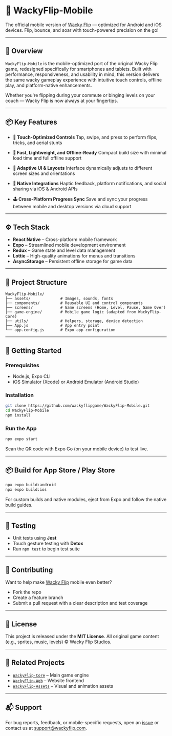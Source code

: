 # 📱 WackyFlip-Mobile

The official mobile version of [Wacky Flip](https://wackyflip.com) — optimized for Android and iOS devices.
Flip, bounce, and soar with touch-powered precision on the go!

---

## 🎯 Overview

`WackyFlip-Mobile` is the mobile-optimized port of the original Wacky Flip game, redesigned specifically for smartphones and tablets. Built with performance, responsiveness, and usability in mind, this version delivers the same wacky gameplay experience with intuitive touch controls, offline play, and platform-native enhancements.

Whether you're flipping during your commute or binging levels on your couch — Wacky Flip is now always at your fingertips.

---

## 📦 Key Features

* **📱 Touch-Optimized Controls**
  Tap, swipe, and press to perform flips, tricks, and aerial stunts

* **🚀 Fast, Lightweight, and Offline-Ready**
  Compact build size with minimal load time and full offline support

* **🎨 Adaptive UI & Layouts**
  Interface dynamically adjusts to different screen sizes and orientations

* **📲 Native Integrations**
  Haptic feedback, platform notifications, and social sharing via iOS & Android APIs

* **🕹️ Cross-Platform Progress Sync**
  Save and sync your progress between mobile and desktop versions via cloud support

---

## ⚙️ Tech Stack

* **React Native** – Cross-platform mobile framework
* **Expo** – Streamlined mobile development environment
* **Redux** – Game state and level data management
* **Lottie** – High-quality animations for menus and transitions
* **AsyncStorage** – Persistent offline storage for game data

---

## 📁 Project Structure

```
WackyFlip-Mobile/
├── assets/             # Images, sounds, fonts
├── components/         # Reusable UI and control components
├── screens/            # Game screens (Home, Level, Pause, Game Over)
├── game-engine/        # Mobile game logic (adapted from WackyFlip-Core)
├── utils/              # Helpers, storage, device detection
├── App.js              # App entry point
└── app.config.js       # Expo app configuration
```

---

## 🚀 Getting Started

### Prerequisites

* Node.js, Expo CLI
* iOS Simulator (Xcode) or Android Emulator (Android Studio)

### Installation

```bash
git clone https://github.com/wackyflipgame/WackyFlip-Mobile.git
cd WackyFlip-Mobile
npm install
```

### Run the App

```bash
npx expo start
```

Scan the QR code with Expo Go (on your mobile device) to test live.

---

## 📦 Build for App Store / Play Store

```bash
npx expo build:android
npx expo build:ios
```

For custom builds and native modules, eject from Expo and follow the native build guides.

---

## 🧪 Testing

* Unit tests using **Jest**
* Touch gesture testing with **Detox**
* Run `npm test` to begin test suite

---

## 👥 Contributing

Want to help make [Wacky Flip](https://wackyflip.com) mobile even better?

* Fork the repo
* Create a feature branch
* Submit a pull request with a clear description and test coverage

---

## 📜 License

This project is released under the **MIT License**.
All original game content (e.g., sprites, music, levels) © Wacky Flip Studios.

---

## 🔗 Related Projects

* [`WackyFlip-Core`](https://github.com/wackyflipgame/WackyFlip-Core) – Main game engine
* [`WackyFlip-Web`](https://github.com/wackyflipgame/WackyFlip-Web) – Website frontend
* [`WackyFlip-Assets`](https://github.com/wackyflipgame/WackyFlip-Assets) – Visual and animation assets

---

## 📬 Support

For bug reports, feedback, or mobile-specific requests, open an [issue](https://github.com/wackyflipgame/WackyFlip-Mobile/issues) or contact us at [support@wackyflip.com](mailto:support@wackyflip.com).
